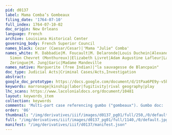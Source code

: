 ```yaml
---
pid: d0137
label: Mama Comba’s Gombeaux
filing_date: '1764-07-10'
full_index: 1764-07-10-02
doc_origin: New Orleans
language: French
archive: Louisiana Historical Center
governing_body: French Superior Council
names_black: Cezar (Caesar/Cesar)|'Mama "Julie" Comba'
names_white: M. Dabbadie|M. Foucault|M. Delaronde|Louis Duchein|Alexandre de Latil,
  Simon Chevret (Monthureux)|Elizabeth Livret|Adam Augustine Lafleur|Lafleur|Pierre
  Zeringue|M. Jung|Garic|Madame Mandeville
names_native: Marguerite (free Indian)|"la sauvagesse de Blancpain"
doc_type: Judicial Acts|Criminal Cases/Acts,Investigation
abstract:
google_doc_prototype: https://docs.google.com/document/d/1tPaa6PE9y-v5kJpvWsuRu7ABfs-HANa958NtJgo5MtI/edit?usp=share_link
keywords: marronage|kinship|labor|fugitivity|rival geography|play
lhc_scans: https://www.lacolonialdocs.org/document/10481
layout: keywords_item
collection: keywords
comments: 'Multi-part case referencing gumbo ("gombeaux"). Gumbo doc:  https://lacolonialdocs.org/document/10603'
order: '06'
thumbnail: "/img/derivatives/iiif/images/d0137_pg01/full/250,/0/default.jpg"
full: "/img/derivatives/iiif/images/d0137_pg01/full/1140,/0/default.jpg"
manifest: "/img/derivatives/iiif/d0137/manifest.json"
---
```

